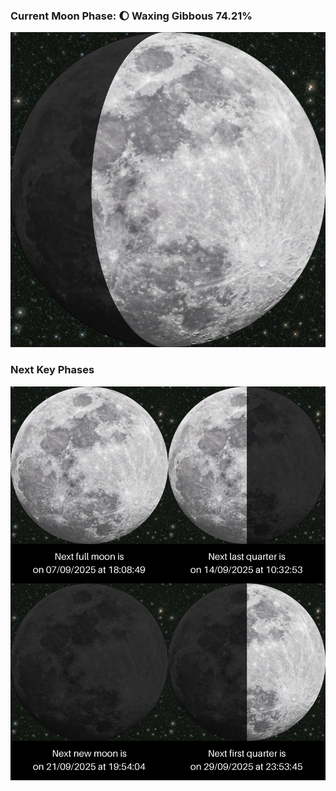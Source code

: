 ### Current Moon Phase: 🌔 Waxing Gibbous 74.21%
![Moon Phase](moonphase.png)
### Next Key Phases
![Gallery](gallery.png)
